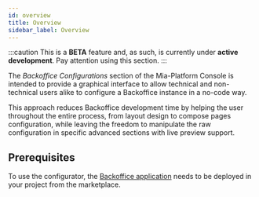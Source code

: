 ```yaml
---
id: overview
title: Overview
sidebar_label: Overview
---
```

:::caution
This is a **BETA** feature and, as such, is currently under **active development**. Pay attention using this section.
:::

The _Backoffice Configurations_ section of the Mia-Platform Console is intended to provide a graphical interface to allow
technical and non-technical users alike to configure a Backoffice instance in a no-code way.

This approach reduces Backoffice development time by helping the user throughout the entire process, from layout design
to compose pages configuration, while leaving the freedom to manipulate the raw configuration in specific advanced
sections with live preview support.

## Prerequisites

To use the configurator, the [Backoffice application](../../runtime_suite/backoffice/overview)
needs to be deployed in your project from the marketplace.
